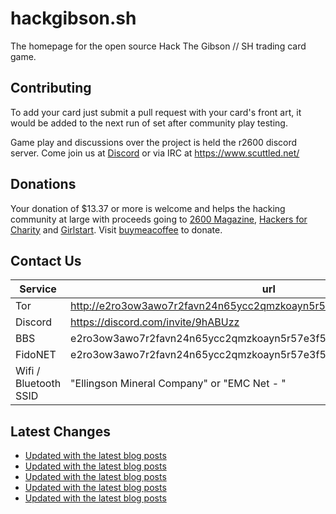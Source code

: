 # hackgibson.sh
The homepage for the open source Hack The Gibson // SH trading card game.


## Contributing

To add your card just submit a pull request with your card's front art, it would be added to the next run of set after community play testing.

Game play and discussions over the project is held the r2600 discord server. Come join us at [Discord](https://discord.com/invite/9hABUzz) or via IRC at https://www.scuttled.net/


## Donations

Your donation of $13.37 or more is welcome and helps the hacking community at large with proceeds going to [2600 Magazine](https://2600.com/), [Hackers for Charity](https://hackersforcharity.org) and [Girlstart](https://girlstart.org).  Visit [buymeacoffee](https://www.buymeacoffee.com/hackgibson.sh) to donate.


## Contact Us

Service | url
-|-
Tor | http://e2ro3ow3awo7r2favn24n65ycc2qmzkoayn5r57e3f56nvjwdcgg32ad.onion
Discord | https://discord.com/invite/9hABUzz
BBS | e2ro3ow3awo7r2favn24n65ycc2qmzkoayn5r57e3f56nvjwdcgg32ad.onion:23
FidoNET | e2ro3ow3awo7r2favn24n65ycc2qmzkoayn5r57e3f56nvjwdcgg32ad.onion:24554
Wifi / Bluetooth SSID | "Ellingson Mineral Company" or "EMC Net - <fidonet address>"

## Latest Changes
<!-- BLOG-POST-LIST:START -->
- [Updated with the latest blog posts](https://github.com/DFW2600/hackgibson.sh/commit/8830557333e0014cbf3da3bac0d12d604d2b2696)
- [Updated with the latest blog posts](https://github.com/DFW2600/hackgibson.sh/commit/40aa3ddbddf758d34016039c4488203a26e0d067)
- [Updated with the latest blog posts](https://github.com/DFW2600/hackgibson.sh/commit/51334385b8ededde8bd6bfe9e7d936ff9d48d462)
- [Updated with the latest blog posts](https://github.com/DFW2600/hackgibson.sh/commit/e6b63e42e15a5db3ce92ae5c01f5afc39d5ef50f)
- [Updated with the latest blog posts](https://github.com/DFW2600/hackgibson.sh/commit/f82215de25a2b6a748ab89234f114f0e29455636)
<!-- BLOG-POST-LIST:END -->
